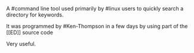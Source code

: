 A #command line tool used primarily by #linux users to quickly search a directory for keywords.

It was programmed by #Ken-Thompson in a few days by using part of the [[ED]] source code

Very useful.